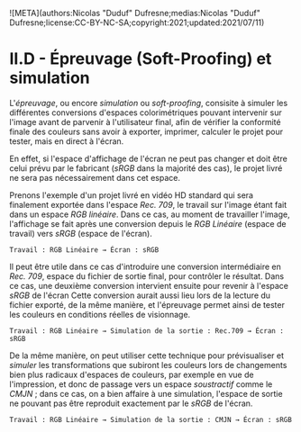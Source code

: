 ![META](authors:Nicolas "Duduf" Dufresne;medias:Nicolas "Duduf" Dufresne;license:CC-BY-NC-SA;copyright:2021;updated:2021/07/11)

# II.D - Épreuvage (Soft-Proofing) et simulation

L'*épreuvage*, ou encore *simulation* ou *soft-proofing*, consisite à simuler les différentes conversions d'espaces colorimétriques pouvant intervenir sur l'image avant de parvenir à l'utilisateur final, afin de vérifier la conformité finale des couleurs sans avoir à exporter, imprimer, calculer le projet pour tester, mais en direct à l'écran.

En effet, si l'espace d'affichage de l'écran ne peut pas changer et doit être celui prévu par le fabricant (*sRGB* dans la majorité des cas), le projet livré ne sera pas nécessairement dans cet espace.

Prenons l'exemple d'un projet livré en vidéo HD standard qui sera finalement exportée dans l'espace *Rec. 709*, le travail sur l'image étant fait dans un espace *RGB linéaire*. Dans ce cas, au moment de travailler l'image, l'affichage se fait après une conversion depuis le *RGB Linéaire* (espace de travail) vers *sRGB* (espace de l'écran).

`Travail : RGB Linéaire → Écran : sRGB`

Il peut être utile dans ce cas d'introduire une conversion intermédiaire en *Rec. 709*, espace du fichier de sortie final, pour contrôler le résultat. Dans ce cas, une deuxième conversion intervient ensuite pour revenir à l'espace *sRGB* de l'écran Cette conversion aurait aussi lieu lors de la lecture du fichier exporté, de la même manière, et l'épreuvage permet ainsi de tester les couleurs en conditions réelles de visionnage.

`Travail : RGB Linéaire → Simulation de la sortie : Rec.709 → Écran : sRGB`

De la même manière, on peut utiliser cette technique pour prévisualiser et *simuler* les transformations que subiront les couleurs lors de changements bien plus radicaux d'espaces de couleurs, par exemple en vue de l'impression, et donc de passage vers un espace *soustractif* comme le *CMJN* ; dans ce cas, on a bien affaire à une simulation, l'espace de sortie ne pouvant pas être reproduit exactement par le *sRGB* de l'écran.

`Travail : RGB Linéaire → Simulation de la sortie : CMJN → Écran : sRGB`